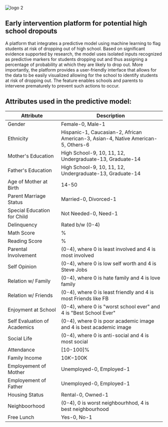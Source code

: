![logo 2](https://user-images.githubusercontent.com/44106773/46913153-128a7100-cf56-11e8-9b7b-31f8dfc98388.png)

## Early intervention platform for potential high school dropouts

A platform that integrates a predictive model using machine learning to flag students at risk of dropping out of high school. Based on significant evidence supported by research, the model uses isolated inputs recognized as predictive markers for students dropping out and thus assigning a percentage of probability at which they are likely to drop out. More importantly, the platform provides a user-friendly interface that allows for the data to be easily visualized allowing for the school to identify students at risk of dropping out. The feature enables schools and parents to intervene prematurely to prevent such actions to occur.

## Attributes used in the predictive model:

| Attribute | Description |
|-------- | --------- |
| Gender | Female-0, Male-1 |
| Ethnicity | Hispanic-1, Caucasian-2, African American-3, Asian-4, Native American-5, Others-6 |
| Mother's Education| High School-9, 10, 11, 12, Undergraduate-13, Graduate-14 |
| Father's Education| High School-9, 10, 11, 12, Undergraduate-13, Graduate-14 |
| Age of Mother at Birth | 14-50 |
| Parent Marriage Status | Married-0, Divorced-1 |
| Special Education for Child | Not Needed-0, Need-1 |
| Delinquency | Rated b/w (0-4)|
| Math Score | % |
| Reading Score| % |
| Parental Involvement | (0-4), where 0 is least involved and 4 is most involved |
| Self Opinion | (0-4), where 0 is low self worth and 4 is Steve Jobs |
| Relation w/ Family | (0-4), where 0 is hate family and 4 is love family |
| Relation w/ Friends| (0-4), where 0 is least friendly and 4 is most Friends like FB |
| Enjoyment at School | (0-4), where 0 is "worst school ever" and 4 is "Best School Ever" |
| Self Evaluation of Academics | (0-4), where 0 is poor academic image and 4 is best academic image |
| Social Life | (0-4), where 0 is anti-social and 4 is most social |
| Attendance | [10-100]% |
| Family Income| $10K-$100K |
| Employement of Mother | Unemployed-0, Employed-1 |
| Employement of Father | Unemployed-0, Employed-1 |
| Housing Status | Rental-0, Owned-1 |
| Neighboorhood | (0-4), 0 is worst neighbourhhod, 4 is best neighbourhood |
| Free Lunch | Yes-0, No-1 |



